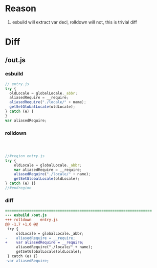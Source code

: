 # Reason
1. esbuild will extract var decl, rolldown will not, this is trivial diff
# Diff
## /out.js
### esbuild
```js
// entry.js
try {
  oldLocale = globalLocale._abbr;
  aliasedRequire = __require;
  aliasedRequire("./locale/" + name);
  getSetGlobalLocale(oldLocale);
} catch (e) {
}
var aliasedRequire;
```
### rolldown
```js



//#region entry.js
try {
	oldLocale = globalLocale._abbr;
	var aliasedRequire = __require;
	aliasedRequire("./locale/" + name);
	getSetGlobalLocale(oldLocale);
} catch (e) {}
//#endregion

```
### diff
```diff
===================================================================
--- esbuild	/out.js
+++ rolldown	entry.js
@@ -1,7 +1,6 @@
 try {
     oldLocale = globalLocale._abbr;
-    aliasedRequire = __require;
+    var aliasedRequire = __require;
     aliasedRequire("./locale/" + name);
     getSetGlobalLocale(oldLocale);
 } catch (e) {}
-var aliasedRequire;

```